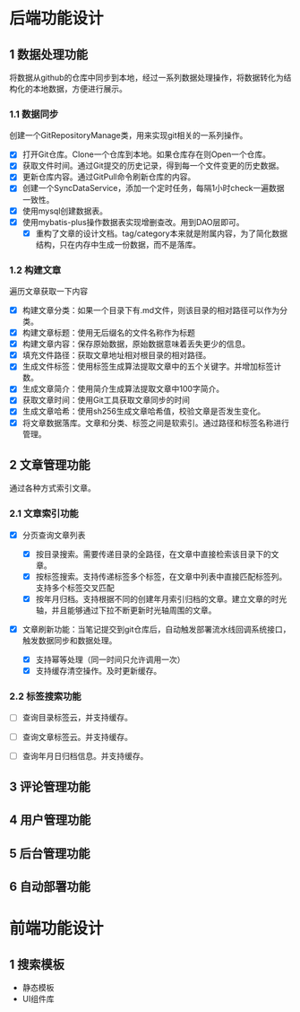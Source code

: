 # 后端功能设计

## 1 数据处理功能

将数据从github的仓库中同步到本地，经过一系列数据处理操作，将数据转化为结构化的本地数据，方便进行展示。

### 1.1 数据同步

创建一个GitRepositoryManage类，用来实现git相关的一系列操作。

- [X] 打开Git仓库。Clone一个仓库到本地。如果仓库存在则Open一个仓库。
- [X] 获取文件时间。通过Git提交的历史记录，得到每一个文件变更的历史数据。
- [X] 更新仓库内容。通过GitPull命令刷新仓库的内容。
- [X] 创建一个SyncDataService，添加一个定时任务，每隔1小时check一遍数据一致性。
- [X] 使用mysql创建数据表。
- [X] 使用mybatis-plus操作数据表实现增删查改。用到DAO层即可。
  - [X] 重构了文章的设计文档。tag/category本来就是附属内容，为了简化数据结构，只在内存中生成一份数据，而不是落库。

### 1.2 构建文章

遍历文章获取一下内容

* [X] 构建文章分类：如果一个目录下有.md文件，则该目录的相对路径可以作为分类。
* [X] 构建文章标题：使用无后缀名的文件名称作为标题
* [X] 构建文章内容：保存原始数据，原始数据意味着丢失更少的信息。
* [X] 填充文件路径：获取文章地址相对根目录的相对路径。
* [X] 生成文件标签：使用标签生成算法提取文章中的五个关键字。并增加标签计数。
* [X] 生成文章简介：使用简介生成算法提取文章中100字简介。
* [X] 获取文章时间：使用Git工具获取文章同步的时间
* [X] 生成文章哈希：使用sh256生成文章哈希值，校验文章是否发生变化。
* [X] 将文章数据落库。文章和分类、标签之间是软索引。通过路径和标签名称进行管理。

## 2 文章管理功能

通过各种方式索引文章。

### 2.1 文章索引功能

* [X] 分页查询文章列表

  * [X] 按目录搜索。需要传递目录的全路径，在文章中直接检索该目录下的文章。
  * [X] 按标签搜索。支持传递标签多个标签，在文章中列表中直接匹配标签列。支持多个标签交叉匹配
  * [X] 按年月归档。支持根据不同的创建年月索引归档的文章。建立文章的时光轴，并且能够通过下拉不断更新时光轴周围的文章。
* [X] 文章刷新功能：当笔记提交到git仓库后，自动触发部署流水线回调系统接口，触发数据同步和数据处理。

  * [X] 支持幂等处理（同一时间只允许调用一次）
  * [X] 支持缓存清空操作。及时更新缓存。

### 2.2 标签搜索功能

* [ ] 查询目录标签云，并支持缓存。
* [ ] 查询文章标签云。并支持缓存。
* [ ] 查询年月日归档信息。并支持缓存。


## 3 评论管理功能

## 4 用户管理功能

## 5 后台管理功能

## 6 自动部署功能


# 前端功能设计

## 1 搜索模板

* 静态模板
* UI组件库
